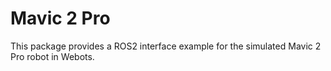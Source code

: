 # Mavic 2 Pro

This package provides a ROS2 interface example for the simulated Mavic 2 Pro robot in Webots.
